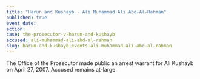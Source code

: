 ```yaml
---
title: "Harun and Kushayb - Ali Muhammad Ali Abd-Al-Rahman"
published: true
event_date:
action:
case: the-prosecutor-v-harun-and-kushayb
accused: ali-muhammad-ali-abd-al-rahman
slug: harun-and-kushayb-events-ali-muhammad-ali-abd-al-rahman
---
```


The Office of the Prosecutor made public an arrest warrant for Ali Kushayb on April 27, 2007. Accused remains at-large.

